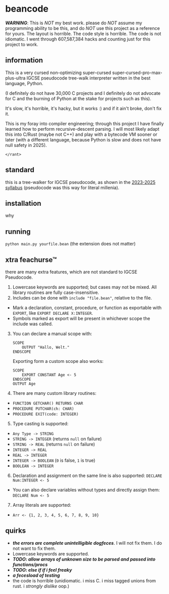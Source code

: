 # beancode

***WARNING***: This is *NOT* my best work. please do *NOT* assume my programming ability to be this, and do *NOT* use this project as a reference for yours. The layout is horrible. The code style is horrible. The code is not idiomatic. I went through 607,587,384 hacks and counting just for this project to work.

## information

This is a very cursed non-optimizing super-cursed super-cursed-pro-max-plus-ultra IGCSE pseudocode tree-walk interpreter written in the best language, Python.

(I definitely do not have 30,000 C projects and I definitely do not advocate for C and the burning of Python at the stake for projects such as this).

It's slow, it's horrible, it's hacky, but it works :) and if it ain't broke, don't fix it.

This is my foray into compiler engineering; through this project I have finally learned how to perform recursive-descent parsing. I will most likely adapt this into C/Rust (maybe not C++) and play with a bytecode VM sooner or later (with a different language, because Python is slow and does not have null safety in 2025).

`</rant>`

## standard

this is a tree-walker for IGCSE pseudocode, as shown in the [2023-2025 syllabus](https://ezntek.com/doc/2023_2025_cs_syllabus.pdf) (pseudocode was this way for literal millenia).

## installation

why

## running

`python main.py yourfile.bean` (the extension does not matter)

## xtra feachurse™

there are many extra features, which are not standard to IGCSE Pseudocode.

1. Lowercase keywords are supported; but cases may not be mixed. All library routines are fully case-insensitive.
2. Includes can be done with `include "file.bean"`, relative to the file.
 * Mark a declaration, constant, procedure, or function as exportable with `EXPORT`, like `EXPORT DECLARE X:INTEGER`.
 * Symbols marked as export will be present in whichever scope the include was called.
3. You can declare a manual scope with:
   ```
   SCOPE
       OUTPUT "Hallo, Welt."
   ENDSCOPE
   ```

   Exporting form a custom scope also works:

   ```
   SCOPE
       EXPORT CONSTANT Age <- 5
   ENDSCOPE
   OUTPUT Age
   ```
4. There are many custom library routines:
 * `FUNCTION GETCHAR() RETURNS CHAR`
 * `PROCEDURE PUTCHAR(ch: CHAR)`
 * `PROCEDURE EXIT(code: INTEGER)`
5. Type casting is supported:
 * `Any Type -> STRING`
 * `STRING -> INTEGER` (returns `null` on failure)
 * `STRING -> REAL` (returns `null` on failure)
 * `INTEGER -> REAL`
 * `REAL -> INTEGER`
 * `INTEGER -> BOOLEAN` (`0` is false, `1` is true)
 * `BOOLEAN -> INTEGER`
6. Declaration and assignment on the same line is also supported: `DECLARE Num:INTEGER <- 5`
 * You can also declare variables without types and directly assign them: `DECLARE Num <- 5`
7. Array literals are supported:
 * `Arr <- {1, 2, 3, 4, 5, 6, 7, 8, 9, 10}`

## quirks

* ***the errors are complete unintelligible dogfeces***. I will not fix them. I do not want to fix them.
* Lowercase keywords are supported.
* ***TODO: allow arrays of unknown size to be parsed and passed into functions/procs***
* ***TODO: else if if i feel freaky***
* ***a fecesload of testing***
* the code is horrible (unidiomatic. i miss C. i miss tagged unions from rust. i _strongly dislike_ oop.)
